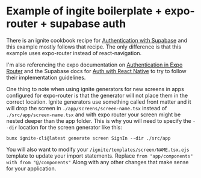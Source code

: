 # Example of ingite boilerplate + expo-router + supabase auth

There is an ignite cookbook recipe for [Authentication with Supabase](https://ignitecookbook.com/docs/recipes/Authentication) and this example mostly follows that recipe.  The only difference is that this example uses expo-router instead of react-navigation.

I'm also referencing the expo documentation on [Authentication in Expo Router](https://docs.expo.dev/router/reference/authentication/) and the Supabase docs for [Auth with React Native](https://supabase.com/docs/guides/auth/quickstarts/react-native) to try to follow their implementation guidelines.

One thing to note when using ignite generators for new screens in apps configured for expo-router is that the generator will not place them in the correct location.  Ignite generators use something called front matter and it will drop the screen in `./app/screens/screen-name.tsx` instead of `./src/app/screen-name.tsx` and with expo router your screen might be nested deeper than the app folder.  This is why you will need to specify the `--dir` location for the screen generator like this:

`bunx ignite-cli@latest generate screen SignIn --dir ./src/app`

You will also want to modify your `/ignite/templates/screen/NAME.tsx.ejs` template to update your import statements.  Replace `from "app/components" with from "@/components"` Along with any other changes that make sense for your application.
